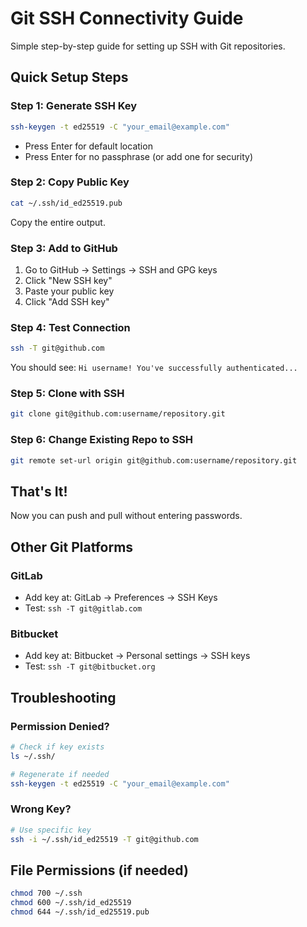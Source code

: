 # Git SSH Connectivity Guide

Simple step-by-step guide for setting up SSH with Git repositories.

## Quick Setup Steps

### Step 1: Generate SSH Key
```bash
ssh-keygen -t ed25519 -C "your_email@example.com"
```
- Press Enter for default location
- Press Enter for no passphrase (or add one for security)

### Step 2: Copy Public Key
```bash
cat ~/.ssh/id_ed25519.pub
```
Copy the entire output.

### Step 3: Add to GitHub
1. Go to GitHub → Settings → SSH and GPG keys
2. Click "New SSH key"
3. Paste your public key
4. Click "Add SSH key"

### Step 4: Test Connection
```bash
ssh -T git@github.com
```
You should see: `Hi username! You've successfully authenticated...`

### Step 5: Clone with SSH
```bash
git clone git@github.com:username/repository.git
```

### Step 6: Change Existing Repo to SSH
```bash
git remote set-url origin git@github.com:username/repository.git
```

## That's It!
Now you can push and pull without entering passwords.

## Other Git Platforms

### GitLab
- Add key at: GitLab → Preferences → SSH Keys
- Test: `ssh -T git@gitlab.com`

### Bitbucket  
- Add key at: Bitbucket → Personal settings → SSH keys
- Test: `ssh -T git@bitbucket.org`

## Troubleshooting

### Permission Denied?
```bash
# Check if key exists
ls ~/.ssh/

# Regenerate if needed
ssh-keygen -t ed25519 -C "your_email@example.com"
```

### Wrong Key?
```bash
# Use specific key
ssh -i ~/.ssh/id_ed25519 -T git@github.com
```

## File Permissions (if needed)
```bash
chmod 700 ~/.ssh
chmod 600 ~/.ssh/id_ed25519
chmod 644 ~/.ssh/id_ed25519.pub
```
